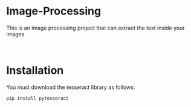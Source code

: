# Image-Processing
This is an image processing project that can extract the text inside your images

<br>

# Installation  
You must download the tesseract library as follows:<br>

```Markdown
pip install pytesseract
```
